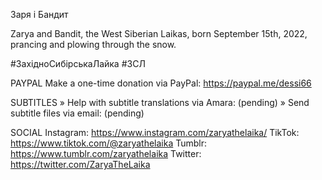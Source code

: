 Заря і Бандит

Zarya and Bandit, the West Siberian Laikas, born September 15th, 2022, prancing and plowing through the snow.

#ЗахідноСибірськаЛайка #ЗСЛ

PAYPAL
Make a one-time donation via PayPal: https://paypal.me/dessi66

SUBTITLES
» Help with subtitle translations via Amara: (pending)
» Send subtitle files via email: (pending)

SOCIAL
Instagram: https://www.instagram.com/zaryathelaika/
TikTok: https://www.tiktok.com/@zaryathelaika
Tumblr: https://www.tumblr.com/zaryathelaika
Twitter: https://twitter.com/ZaryaTheLaika

<!--- URL: https://youtube.com/shorts/cp-zGqkIkuY -->
